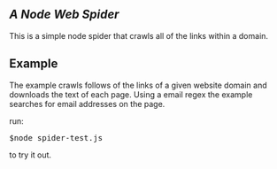*A Node Web Spider*
------------------

This is a simple node spider that crawls all of the links within a domain.  

Example
------------------
The example crawls follows of the links of a given website domain and downloads the text of each page.  Using a email regex the example searches for email addresses on the page.

run:
<pre>$node spider-test.js</pre>

to try it out.